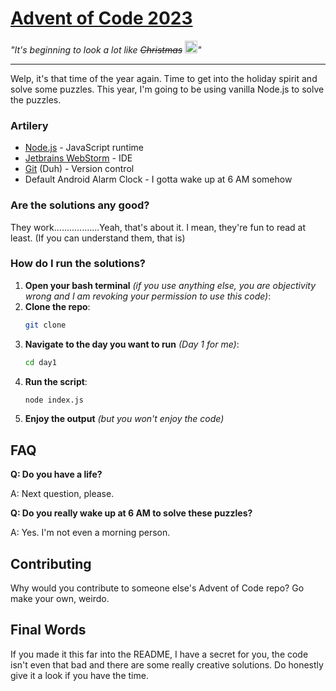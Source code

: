 # [Advent of Code 2023](https://adventofcode.com/2023)
*"It's beginning to look a lot like ~~Christmas~~ <img src="https://nodejs.org/static/images/logo.svg" height=20 alt="Node.js">"*

---
Welp, it's that time of the year again. Time to get into the holiday spirit and solve some puzzles. This year, I'm going to be using vanilla Node.js to solve the puzzles.

### Artilery
- [Node.js](https://nodejs.org/) - JavaScript runtime
- [Jetbrains WebStorm](https://www.jetbrains.com/webstorm/) - IDE
- [Git](https://git-scm.com/) (Duh) - Version control
- Default Android Alarm Clock - I gotta wake up at 6 AM somehow

### Are the solutions any good?
They work..................Yeah, that's about it. I mean, they're fun to read at least. (If you can understand them, that is)

### How do I run the solutions?

1. **Open your bash terminal** *(if you use anything else, you are objectivity wrong and I am revoking your permission to use this code)*:
2. **Clone the repo**:
    ```bash
    git clone
    ```
3. **Navigate to the day you want to run** *(Day 1 for me)*:
    ```bash
    cd day1
    ```
4. **Run the script**:
    ```bash
    node index.js
    ```
5. **Enjoy the output** *(but you won't enjoy the code)*
## FAQ

**Q: Do you have a life?**

A: Next question, please.

**Q: Do you really wake up at 6 AM to solve these puzzles?**

A: Yes. I'm not even a morning person.
## Contributing

Why would you contribute to someone else's Advent of Code repo? Go make your own, weirdo.

## Final Words

If you made it this far into the README, I have a secret for you, the code isn't even that bad and there are some really creative solutions. Do honestly give it a look if you have the time.